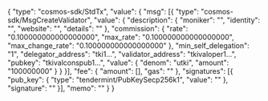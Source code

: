 {
  "type": "cosmos-sdk/StdTx",
  "value": {
    "msg": [{
      "type": "cosmos-sdk/MsgCreateValidator",
      "value": {
        "description": {
          "moniker": "",
          "identity": "",
          "website": "",
          "details": ""
        },
        "commission": {
          "rate": "0.100000000000000000",
          "max_rate": "0.100000000000000000",
          "max_change_rate": "0.100000000000000000"
        },
        "min_self_delegation": "1",
        "delegator_address": "tki1...",
        "validator_address": "tkivaloper1...",
        "pubkey": "tkivalconspub1...",
        "value": {
          "denom": "utki",
          "amount": "100000000"
        }
      }
    }],
    "fee": {
      "amount": [],
      "gas": ""
    },
    "signatures": [{
      "pub_key": {
        "type": "tendermint/PubKeySecp256k1",
        "value": ""
      },
      "signature": ""
    }],
    "memo": ""
  }
}

